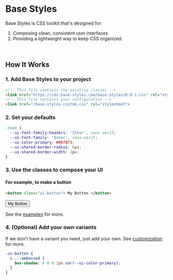 # Base Styles

Base Styles is CSS toolkit that's designed for:
1. Composing clean, consistent user interfaces 
2. Providing a lightweight way to keep CSS organized.


<br/>


## How It Works


### 1. Add Base Styles to your project

```html
<!-- This file contains the existing classes -->
<link href="https://cdn.base-styles.com/base-styles/0.0.1.css" rel="stylesheet">
<!-- This file contains your configuration -->
<link href="/base-styles-custom.css" rel="stylesheet">
```


### 2. Set your defaults

```css title="base-styles-custom.css"
:root {
  --ui-font-family-headers: 'Inter', sans-serif;
  --ui-font-family: 'Inter', sans-serif;
  --ui-color-primary: #0070f3;
  --ui-shared-border-radius: 6px;
  --ui-shared-border-width: 2px;
}
```


### 3. Use the classes to compose your UI


<div class="ui-box mb-2">

#### For example, to make a button
  
  ```html
  <button class="ui-button"> My Button </button>
  ```

  <button class="ui-button --primary">
    My Button
  </button>

</div>


See the [examples](./examples.md) for more.

### 4. (Optional) Add your own variants

If we don't have a variant you need, just add your own. See [customization](./customization.md) for more.

```css title="base-styles-custom.css"
.ui-button {
  & .--embossed {
    box-shadow: 0 0 0 2px var(--ui-color-primary);
  }
}
```
